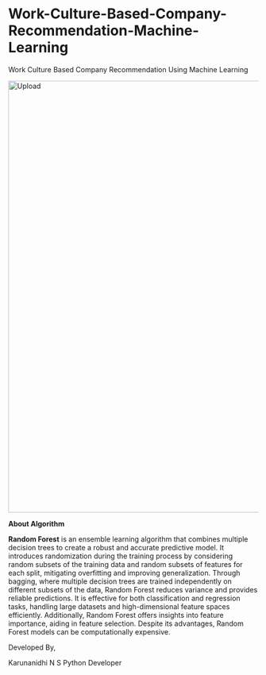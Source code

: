 # Work-Culture-Based-Company-Recommendation-Machine-Learning
Work Culture Based Company Recommendation Using Machine Learning

<centre><img width="870" alt="Upload" src="https://github.com/KarunanidhiNS/Work-Culture-Based-Company-Recommendation-Machine-Learning/assets/141301981/767fc515-2ea2-4a38-b989-76cd81f0d1b4"></centre>

**About Algorithm**

**Random Forest** is an ensemble learning algorithm that combines multiple decision trees to create a robust and accurate predictive model. It introduces randomization during the training process by considering random subsets of the training data and random subsets of features for each split, mitigating overfitting and improving generalization. Through bagging, where multiple decision trees are trained independently on different subsets of the data, Random Forest reduces variance and provides reliable predictions. It is effective for both classification and regression tasks, handling large datasets and high-dimensional feature spaces efficiently. Additionally, Random Forest offers insights into feature importance, aiding in feature selection. Despite its advantages, Random Forest models can be computationally expensive.

Developed By,

Karunanidhi N S
Python Developer
